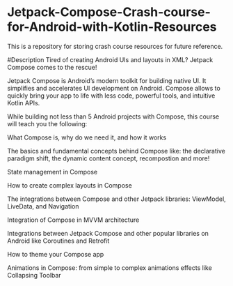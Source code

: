 # Jetpack-Compose-Crash-course-for-Android-with-Kotlin-Resources
This is a repository for storing crash course resources for future reference.

#Description
Tired of creating Android UIs and layouts in XML? Jetpack Compose comes to the rescue!

Jetpack Compose is Android’s modern toolkit for building native UI. It simplifies and accelerates UI development on Android. Compose allows to quickly bring your app to life with less code, powerful tools, and intuitive Kotlin APIs.



While building not less than 5 Android projects with Compose, this course will teach you the following:

What Compose is, why do we need it, and how it works

The basics and fundamental concepts behind Compose like: the declarative paradigm shift, the dynamic content concept, recompostion and more!

State management in Compose

How to create complex layouts in Compose

The integrations between Compose and other Jetpack libraries: ViewModel, LiveData, and Navigation

Integration of Compose in MVVM architecture

Integrations between Jetpack Compose and other popular libraries on Android like Coroutines and Retrofit

How to theme your Compose app

Animations in Compose: from simple to complex animations effects like Collapsing Toolbar